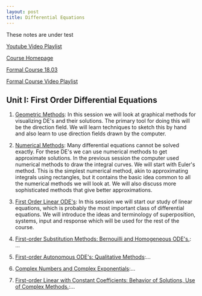 ```yaml
---
layout: post
title: Differential Equations
---
```

<span class="newthought">These notes</span> are under test

[Youtube Video Playlist](https://www.youtube.com/playlist?list=PLUl4u3cNGP63oTpyxCMLKt_JmB0WtSZfG)

[Course Homepage](https://ocw.mit.edu/resources/res-18-009-learn-differential-equations-up-close-with-gilbert-strang-and-cleve-moler-fall-2015/index.htm)

[Formal Course 18.03](https://ocw.mit.edu/courses/mathematics/18-03sc-differential-equations-fall-2011/index.htm)

[Formal Course Video Playlist](https://www.youtube.com/playlist?list=PLEC88901EBADDD980)

## Unit I: First Order Differential Equations

1. [Geometric Methods](UnitI/geometric_methods): In this session we will look at graphical methods for visualizing DE's and their solutions. The primary tool for doing this will be the direction field. We will learn techniques to sketch this by hand and also learn to use direction fields drawn by the computer.

2. [Numerical Methods](UnitI/numerical_methods): Many differential equations cannot be solved exactly. For these DE's we can use numerical methods to get approximate solutions. In the previous session the computer used numerical methods to draw the integral curves. We will start with Euler's method. This is the simplest numerical method, akin to approximating integrals using rectangles, but it contains the basic idea common to all the numerical methods we will look at. We will also discuss more sophisticated methods that give better approximations.

3. [First Order Linear ODE's](UnitI/first_order_linear_odes): In this session we will start our study of linear equations, which is probably the most important class of differential equations. We will introduce the ideas and terminology of superposition, systems, input and response which will be used for the rest of the course.

4. [First-order Substitution Methods: Bernouilli and Homogeneous ODE's.](UnitI/first_order_substitution_methods): ...

5. [First-order Autonomous ODE's: Qualitative Methods](UnitI/autonomous_ode):...

6. [Complex Numbers and Complex Exponentials](UnitI/complex_numbers_and_complex_exponentials):...

7. [First-order Linear with Constant Coefficients: Behavior of Solutions, Use of Complex Methods.](UnitI/constant_coefficients):... 